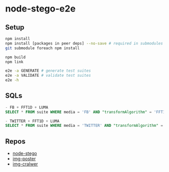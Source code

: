 # node-stego-e2e

## Setup

```bash
npm install
npm install [packages in peer deps] --no-save # required in submodules
git submodule foreach npm install

npm build
npm link

e2e -a GENERATE # generate test suites
e2e -a VALIDATE # validate test suites
e2e -h
```

## SQLs

```sql
- FB + FFT1D + LUMA
SELECT * FROM suite WHERE media = 'FB' AND "transformAlgorithm" = 'FFT1D' AND "grayscaleAlgorithm" = 'LUMA' ORDER BY status;

- TWITTER + FFT1D + LUMA
SELECT * FROM suite WHERE media = 'TWITTER' AND "transformAlgorithm" = 'FFT1D' AND "grayscaleAlgorithm" = 'LUMA' ORDER BY status;
```

## Repos

- [node-stego](https://github.com/guanbinrui/node-stego)
- [img-poster](https://github.com/guanbinrui/img-poster)
- [img-cralwer](https://github.com/guanbinrui/img-crawler)
